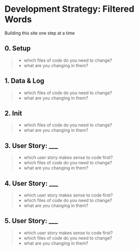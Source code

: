 # Development Strategy: Filtered Words

Building this site one step at a time

## 0. Setup

> * which files of code do you need to change?
> * what are you changing in them?

## 1. Data & Log

> * which files of code do you need to change?
> * what are you changing in them?

## 2. Init

> * which files of code do you need to change?
> * what are you changing in them?

## 3. User Story: ___

> * which user story makes sense to code first?
> * which files of code do you need to change?
> * what are you changing in them?

## 4. User Story: ___

> * which user story makes sense to code first?
> * which files of code do you need to change?
> * what are you changing in them?

## 5. User Story: ___

> * which user story makes sense to code first?
> * which files of code do you need to change?
> * what are you changing in them?
